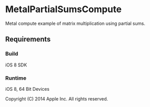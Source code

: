 # MetalPartialSumsCompute

Metal compute example of matrix multiplication using partial sums.

## Requirements

### Build

iOS 8 SDK

### Runtime

iOS 8, 64 Bit Devices

Copyright (C) 2014 Apple Inc. All rights reserved.
